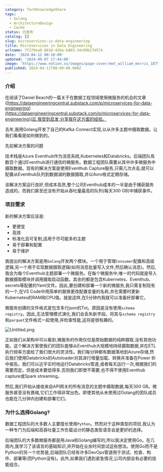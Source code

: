 ```yaml
---
category: TechKnowledgeShare
tags:
  - Golang
  - ArchitectureDesign
  - Cache
status: 已发布
catalog: []
slug: microservices-in-data-engineering
title: Microservices in Data Engineering
urlname: 7f279ea0-883d-426a-b803-34c09b27d574
date: '2024-04-12 00:10:00'
updated: '2024-09-07 17:44:00'
image: 'https://www.notion.so/images/page-cover/met_william_morris_1875.jpg'
published: 2024-04-11T08:00:00.000Z
---
```


### 介绍


在阅读了Daniel Beach的一篇关于在数据工程领域使用微服务的机会的文章([https://dataengineeringcentral.substack.com/p/microservices-for-data-engineering](https://dataengineeringcentral.substack.com/p/microservices-for-data-engineering))后,我受到启发,分享我在这方面的经验。


去年,我用Golang开发了自己的Kafka Connect实现,以从许多主题中摄取数据。让我们看看是如何做到的。


先前解决方案的问题


技术栈是Azure Eventhub作为消息系统,Kubernetes和Databricks。后端团队有数百个通过Eventhub进行通信的微服务。数据工程团队需要从其中许多微服务中摄取数据。现有的解决方案是使用Eventhub Capture服务,只需几次点击,就可以配置从Eventhub队列到数据湖的数据摄取,并以Avro格式定期存储。


该解决方案运行良好,但成本高昂,整个公司Eventhub成本的一半是由于捕获服务造成的。而我们甚至还没有开始从吞吐量最高的队列(每天300 GB)中捕获事件。


### 项目需求


新的解决方案应该是:

- 更便宜
- 高效
- 标准化且可复制,适用于尽可能多的主题
- 易于部署和配置
- 易于维护

我提出的解决方案是用`Golang`开发两个模块。一个用于管理`Consumer`配置和高级逻辑,另一个用于实现数据摄取逻辑(如将消息批量写入文件,然后确认消息)。然后,我会为每个Eventhub主题部署一个微服务。在每个微服务中,唯一的代码就是导入数据摄取模块并调用摄取启动函数。其余的都是包含Kubernetes、Eventhub、secrets等配置的Yaml文件。因此,要创建和部署一个新的微服务,我只需复制现有的一个,在VS Code中用简单的替换更改配置变量的名称,并在需要时更新Kubernetes的RAM和CPU值。就是这样,在5分钟内我就可以准备好部署它。


微服务创建的文件格式是包含多行json的Txt。原因是没有使用`schema registry`。因此,无法管理模式演化,我们会丢失新字段。将其与`schema registry`和`parquet`文件格式一起使用,并检查性能,这将是很有趣的。


![Untitled.png](https://prod-files-secure.s3.us-west-2.amazonaws.com/5d24fe63-e567-4804-86f9-9fdc62e13082/4e0f8d5d-b295-4408-9363-660688d511a9/Untitled.png?X-Amz-Algorithm=AWS4-HMAC-SHA256&X-Amz-Content-Sha256=UNSIGNED-PAYLOAD&X-Amz-Credential=ASIAZI2LB466ZADEP7PQ%2F20250205%2Fus-west-2%2Fs3%2Faws4_request&X-Amz-Date=20250205T053752Z&X-Amz-Expires=3600&X-Amz-Security-Token=IQoJb3JpZ2luX2VjECUaCXVzLXdlc3QtMiJIMEYCIQCSDNlXjFV0V4xTV53MH5EPKCQFO%2Bwk81fI7xFn2cX6uAIhAI1sBIzMXj6X8zfKK%2BBnIA6vXmAEP6itt25i0BWte7knKv8DCD4QABoMNjM3NDIzMTgzODA1Igzv4fZaurO2OdPPAGIq3AOlBpGAfF82N26WHvn5ToLXHMqsPB3OkrvvlXJQCynbflSNfP3W4YFXNbCOJVMQ2UZCYpQ5chqmcxS5ihfTIMgYaT8IO%2FwsW99dIRGxcdV0OVADe5WtN%2BLtDwJuWN9y2nTxIMWFps%2BpgXf8WiiSQ2lbClun3yW%2Bm8qh1PBE0diOUBVBTJio1mV5cDXnS9z04v2FZQlmAHoK76EyLW5Uvap50%2FlAz%2BFJmQJP9dqwxdOFZ%2BcNjd9IE7i5BV3KIRaPeYfOcDQwDpBO13IdBTMWW5dkgwtuJH4L%2F7r5Qd73MC2hldxCY42i5CsLz%2F5EW8IO3TRuaHPx%2FpXE2ovCSzhHJBsqWuRkIeYhbChTDd4Qh15iXxGMMBBGcOiH9zv0wGBMDUozdfafzt66chLxynfNnbJrY1KmTx7pCw2RGbzFsMSvxBjA2tPjTyY9ySf%2Fsqf%2BqA1%2BAdXHEWZx81FrSZTER5GPP4v58dXBCzhyJtrK1R9QaIepZR5mfa82rlcfMv8IW8XAIFNp0hK1NlheNt6TPeA5t1KSIasBc%2BB70jYsRoLtpqeanDyGiERjjwgqC0%2FZlggp7E%2Bhm2UuFuywKwWN2dN0efaYoXscBJ6VZlf2CQSnt5DmLeHEeq6wAGFS5TDE3Yu9BjqkAb6HGSmCV1%2FKV%2FmQFiBc2AJW0C%2FJA9%2F2kITusKGqtwF0N3riR67hNM1dy824qCXwSh4Sgv%2Fb0pkWdhzJ7sKy6Pi5e18X1QVIaFAIZcvv54LLY4kXwgo9ZetGLxr4V9p2Lecjp5R%2FLUyLCQhzacTH5lWMZopZCQb%2FA31mh%2BoamH%2ByK42PSfhMqWDW2ybZgWLQ%2BxO7%2F%2FMjHzjjrJ%2BSzXTAc0e5qy9T&X-Amz-Signature=40e0bae9a208936f52e402b9496736b29b205b66a25543dffe095533b2eebda0&X-Amz-SignedHeaders=host&x-id=GetObject)


正如我们从架构中可以看到,微服务的作用仅仅是原始数据的纯粹摄取,没有其他功能。这个解决方案使我们的团队能够从Eventhub大规模地持续摄取数据,并在ETL执行频率方面给了我们很大的灵活性。我们每分钟都有数据落地到Azure存储,然后我们使用Databricks的Autoloader对其进行增量加载、转换并准备在Power BI中报告。我们可以近乎实时地运行Databricks管道,或者每天运行一次,根据我们的需要而定。但是成本要低得多,否则我们即使不需要,也不得不使用Eventhub capture或Spark streaming。


然后,我们开始从接收来自API网关的所有消息的主题中摄取数据,每天300 GB。微服务甚至没有畏缩,它们工作得非常出色。即使其他从未使用过Golang的团队成员也能在几分钟内创建和部署它们。


### 为什么选择Golang?


数据工程团队的大多数人主要擅长使用`Python`。然而对于这种类型的项目,我认为一种专门为后端和高吞吐量工作负载设计的静态类型语言会是更好的选择。


后端团队的大多数微服务都是用Java和Golang编写的,所以我决定使用Go。在几周内,我学习了该语言的基础知识,并开始在业余时间尝试这些想法。使用Go而不是Python的另一个优势是,后端团队已经有许多DevOps管道用于测试、检查、构件、部署等(而Python没有)。此外,如果我们遇到紧急情况,公司内部会有必要的技能组合。

